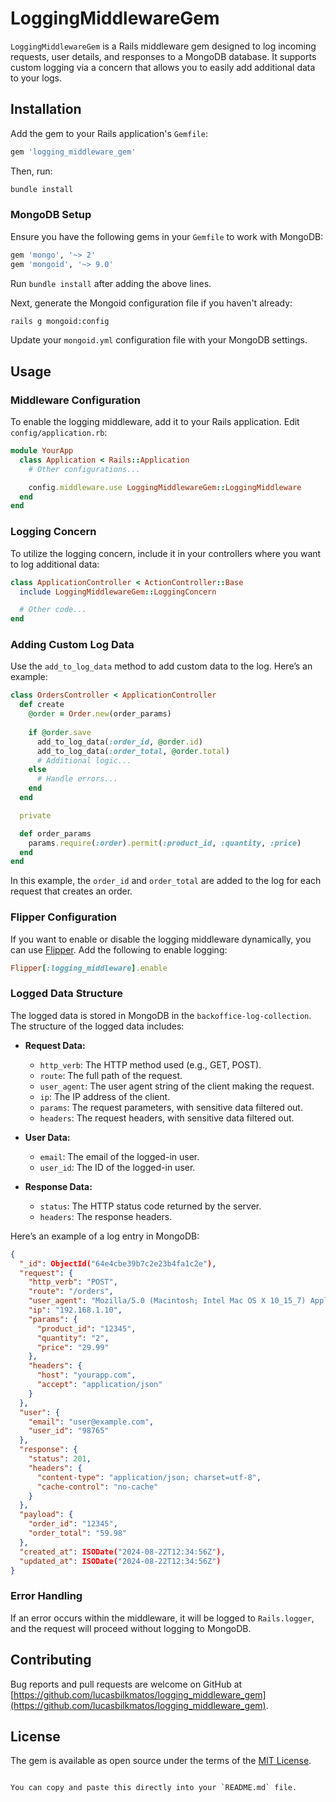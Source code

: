 
# LoggingMiddlewareGem

`LoggingMiddlewareGem` is a Rails middleware gem designed to log incoming requests, user details, and responses to a MongoDB database. It supports custom logging via a concern that allows you to easily add additional data to your logs.

## Installation

Add the gem to your Rails application's `Gemfile`:

```ruby
gem 'logging_middleware_gem'
```

Then, run:

```sh
bundle install
```

### MongoDB Setup

Ensure you have the following gems in your `Gemfile` to work with MongoDB:

```ruby
gem 'mongo', '~> 2'
gem 'mongoid', '~> 9.0'
```

Run `bundle install` after adding the above lines.

Next, generate the Mongoid configuration file if you haven't already:

```sh
rails g mongoid:config
```

Update your `mongoid.yml` configuration file with your MongoDB settings.

## Usage

### Middleware Configuration

To enable the logging middleware, add it to your Rails application. Edit `config/application.rb`:

```ruby
module YourApp
  class Application < Rails::Application
    # Other configurations...

    config.middleware.use LoggingMiddlewareGem::LoggingMiddleware
  end
end
```

### Logging Concern

To utilize the logging concern, include it in your controllers where you want to log additional data:

```ruby
class ApplicationController < ActionController::Base
  include LoggingMiddlewareGem::LoggingConcern

  # Other code...
end
```

### Adding Custom Log Data

Use the `add_to_log_data` method to add custom data to the log. Here’s an example:

```ruby
class OrdersController < ApplicationController
  def create
    @order = Order.new(order_params)
    
    if @order.save
      add_to_log_data(:order_id, @order.id)
      add_to_log_data(:order_total, @order.total)
      # Additional logic...
    else
      # Handle errors...
    end
  end

  private

  def order_params
    params.require(:order).permit(:product_id, :quantity, :price)
  end
end
```

In this example, the `order_id` and `order_total` are added to the log for each request that creates an order.

### Flipper Configuration

If you want to enable or disable the logging middleware dynamically, you can use [Flipper](https://github.com/jnunemaker/flipper). Add the following to enable logging:

```ruby
Flipper[:logging_middleware].enable
```

### Logged Data Structure

The logged data is stored in MongoDB in the `backoffice-log-collection`. The structure of the logged data includes:

- **Request Data:**
    - `http_verb`: The HTTP method used (e.g., GET, POST).
    - `route`: The full path of the request.
    - `user_agent`: The user agent string of the client making the request.
    - `ip`: The IP address of the client.
    - `params`: The request parameters, with sensitive data filtered out.
    - `headers`: The request headers, with sensitive data filtered out.

- **User Data:**
    - `email`: The email of the logged-in user.
    - `user_id`: The ID of the logged-in user.

- **Response Data:**
    - `status`: The HTTP status code returned by the server.
    - `headers`: The response headers.

Here’s an example of a log entry in MongoDB:

```json
{
  "_id": ObjectId("64e4cbe39b7c2e23b4fa1c2e"),
  "request": {
    "http_verb": "POST",
    "route": "/orders",
    "user_agent": "Mozilla/5.0 (Macintosh; Intel Mac OS X 10_15_7) AppleWebKit/537.36 (KHTML, like Gecko) Chrome/91.0.4472.124 Safari/537.36",
    "ip": "192.168.1.10",
    "params": {
      "product_id": "12345",
      "quantity": "2",
      "price": "29.99"
    },
    "headers": {
      "host": "yourapp.com",
      "accept": "application/json"
    }
  },
  "user": {
    "email": "user@example.com",
    "user_id": "98765"
  },
  "response": {
    "status": 201,
    "headers": {
      "content-type": "application/json; charset=utf-8",
      "cache-control": "no-cache"
    }
  },
  "payload": {
    "order_id": "12345",
    "order_total": "59.98"
  },
  "created_at": ISODate("2024-08-22T12:34:56Z"),
  "updated_at": ISODate("2024-08-22T12:34:56Z")
}
```

### Error Handling

If an error occurs within the middleware, it will be logged to `Rails.logger`, and the request will proceed without logging to MongoDB.

## Contributing

Bug reports and pull requests are welcome on GitHub at [https://github.com/lucasbilkmatos/logging_middleware_gem](https://github.com/lucasbilkmatos/logging_middleware_gem).

## License

The gem is available as open source under the terms of the [MIT License](https://opensource.org/licenses/MIT).
```

You can copy and paste this directly into your `README.md` file.